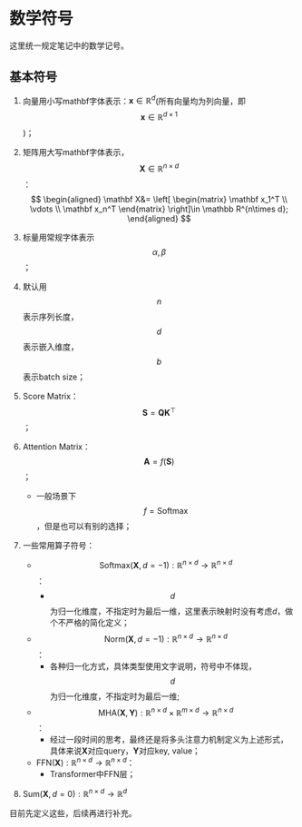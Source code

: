 # 数学符号

这里统一规定笔记中的数学记号。



## 基本符号

1. 向量用小写mathbf字体表示：$\mathbf  x \in \mathbb R^d$(所有向量均为列向量，即$$\mathbf x \in \mathbb R^{d\times 1}$$)；

2. 矩阵用大写mathbf字体表示，$$\mathbf X\in \mathbb R^{n\times d}$$：
   $$
   \begin{aligned}
   \mathbf X&= \left[
    \begin{matrix}
   \mathbf x_1^T  \\
   \vdots \\
   \mathbf x_n^T
     \end{matrix}
     \right]\in \mathbb R^{n\times d};
   \end{aligned}
   $$

3. 标量用常规字体表示$$\alpha, \beta$$；

4. 默认用$$n$$表示序列长度，$$d$$表示嵌入维度，$$b$$表示batch size；

5. Score Matrix：$$\mathbf S=\mathbf Q \mathbf K^{\top}$$；

6. Attention Matrix：$$\mathbf A = f(\mathbf S)$$；

   - 一般场景下$$f=\mathrm{Softmax}$$，但是也可以有别的选择；

7. 一些常用算子符号：

   - $$\mathrm{Softmax}(\mathbf X,d=-1): \mathbb R^{n\times d}\to \mathbb R^{n\times d}$$：
     - $$d$$为归一化维度，不指定时为最后一维，这里表示映射时没有考虑$d$，做个不严格的简化定义；
   - $$\mathrm{Norm}(\mathbf X,d=-1): \mathbb R^{n\times d}\to \mathbb R^{n\times d}$$：
     - 各种归一化方式，具体类型使用文字说明，符号中不体现，$$d$$为归一化维度，不指定时为最后一维;
   - $$\mathrm{MHA}(\mathbf X, \mathbf Y):\mathbb R^{n\times d}\times \mathbb R^{m\times d}\to \mathbb R^{n\times d}$$：
     - 经过一段时间的思考，最终还是将多头注意力机制定义为上述形式，具体来说$\mathbf X$对应query，$\mathbf Y$对应key, value；
   - $\mathrm {FFN}(\mathbf{X}): \mathbb R^{n\times  d} \to \mathbb R^{n\times d}$：
     - Transformer中FFN层；
   
8. $\mathrm{Sum}(\mathbf X,d=0): \mathbb R^{n\times d} \to \mathbb R^{d}$

目前先定义这些，后续再进行补充。

   
